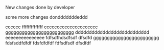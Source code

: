 New changes done by developer

some more changes dondddddddeddd


cccccc
ffffffffffffff
ccccccccccccccccccccc
ggggggggggggggggggggggggg
ddddddddddddddddddddddddddd
eeeeeeeeeeeeeee
fdfsdfhdsdfsdf
dfsdfd
gggggggggggggggggggggggg
fdsfsddfdfdf
fdsfdfdfdf
fdfsdfsdf
dfsdfdf
